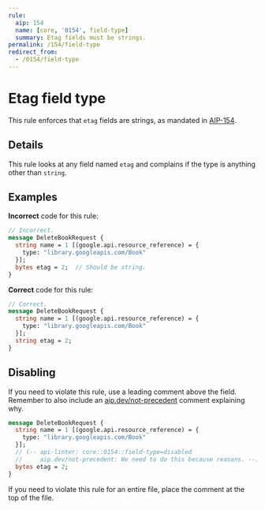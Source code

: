 ```yaml
---
rule:
  aip: 154
  name: [core, '0154', field-type]
  summary: Etag fields must be strings.
permalink: /154/field-type
redirect_from:
  - /0154/field-type
---
```


# Etag field type

This rule enforces that `etag` fields are strings, as mandated in [AIP-154][].

## Details

This rule looks at any field named `etag` and complains if the type is anything
other than `string`.

## Examples

**Incorrect** code for this rule:

```proto
// Incorrect.
message DeleteBookRequest {
  string name = 1 [(google.api.resource_reference) = {
    type: "library.googleapis.com/Book"
  }];
  bytes etag = 2;  // Should be string.
}
```

**Correct** code for this rule:

```proto
// Correct.
message DeleteBookRequest {
  string name = 1 [(google.api.resource_reference) = {
    type: "library.googleapis.com/Book"
  }];
  string etag = 2;
}
```

## Disabling

If you need to violate this rule, use a leading comment above the field.
Remember to also include an [aip.dev/not-precedent][] comment explaining why.

```proto
message DeleteBookRequest {
  string name = 1 [(google.api.resource_reference) = {
    type: "library.googleapis.com/Book"
  }];
  // (-- api-linter: core::0154::field-type=disabled
  //     aip.dev/not-precedent: We need to do this because reasons. --)
  bytes etag = 2;
}
```

If you need to violate this rule for an entire file, place the comment at the
top of the file.

[aip-154]: https://aip.dev/154
[aip.dev/not-precedent]: https://aip.dev/not-precedent
